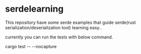# serdelearning

This repository have some serde examples that guide serde(rust serialization/deserialization tool) learning easy..

currently you can run the tests with below command.

cargo test -- --nocapture
